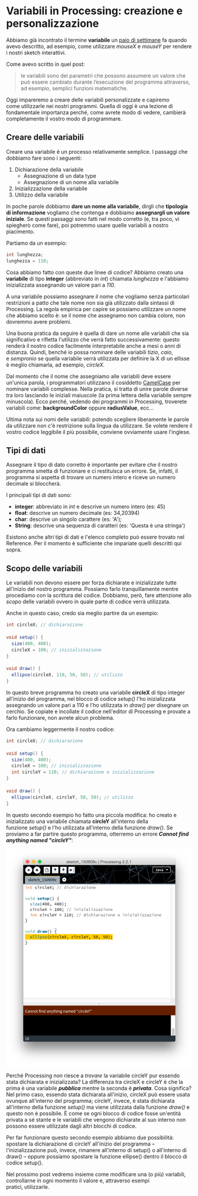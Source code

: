 # Variabili in Processing: creazione e personalizzazione

Abbiamo già incontrato il termine **variabile** un [paio di settimane](https://blog.federicopepe.com/2015/08/variabili-built-in/) fa quando avevo descritto, ad esempio, come utilizzare _mouseX_ e _mouseY_ per rendere i nostri sketch interattivi.

Come avevo scritto in quel post:

> le variabili sono dei parametri che possono assumere un valore che può essere cambiato durante l’esecuzione del programma attraverso, ad esempio, semplici funzioni matematiche.

Oggi impareremo a creare delle variabili personalizzate e capiremo come utilizzarle nei nostri programmi. Quella di oggi è una lezione di fondamentale importanza perché, come avrete modo di vedere, cambierà completamente il vostro modo di programmare.

## Creare delle variabili

Creare una variabile è un processo relativamente semplice. I passaggi che dobbiamo fare sono i seguenti:

1. Dichiarazione della variabile
    - Assegnazione di un data type
    - Assegnazione di un nome alla variabile
2. Inizializzazione della variabile
3. Utilizzo della variabile

In poche parole dobbiamo **dare un nome alla variabile**, dirgli che **tipologia di informazione** vogliamo che contenga e dobbiamo **assegnargli un valore iniziale**. Se questi passaggi sono fatti nel modo corretto (e, tra poco, vi spiegherò come fare), poi potremmo usare quelle variabili a nostro piacimento.

Partiamo da un esempio:

```java
int lunghezza;
lunghezza = 110;
```

Cosa abbiamo fatto con queste due linee di codice? Abbiamo creato una **variabile** di tipo **integer** (abbreviato in _int_) chiamata _lunghezza_ e l'abbiamo inizializzata assegnando un valore pari a _110_.

A una variabile possiamo assegnare il nome che vogliamo senza particolari restrizioni a patto che tale nome non sia già utilizzato dalla sintassi di Processing. La regola empirica per capire se possiamo utilizzare un nome che abbiamo scelto è: se il nome che assegnamo non cambia colore, non dovremmo avere problemi.

Una buona pratica da seguire è quella di dare un nome alle variabili che sia significativo e rifletta l'utilizzo che verrà fatto successivamente: questo renderà il nostro codice facilmente interpretabile anche a mesi o anni di distanza. Quindi, benché io possa nominare delle variabili _tizio_, _caio_, e _sempronio_ se quella variabile verrà utilizzata per definire la X di un ellisse è meglio chiamarla, ad esempio, _circleX._

Dal momento che il nome che assegniamo alle variabili deve essere un'unica parola, i programmatori utilizzano il cosiddetto [CamelCase](https://it.wikipedia.org/wiki/Notazione_a_cammello) per nominare variabili complesse. Nella pratica, si tratta di unire parole diverse tra loro lasciando le iniziali maiuscole (la prima lettera della variabile sempre minuscola). Ecco perché, vedendo dei programmi in Processing, troverete variabili come: **backgroundColor** oppure **radiusValue**, ecc...

Ultima nota sui nomi delle variabili: potendo scegliere liberamente le parole da utilizzare non c'è restrizione sulla lingua da utilizzare. Se volete rendere il vostro codice leggibile il più possibile, conviene ovviamente usare l'inglese.

## Tipi di dati

Assegnare il tipo di dato corretto è importante per evitare che il nostro programma smetta di funzionare e ci restituisca un errore. Se, infatti, il programma si aspetta di trovare un numero intero e riceve un numero decimale si bloccherà.

I principali tipi di dati sono:

- **integer**: abbreviato in _int_ e descrive un numero intero (es: 45)
- **float**: descrive un numero decimale (es: 34,20394)
- **char**: descrive un singolo carattere (es: 'A');
- **String**: descrive una sequenza di caratteri (es: 'Questa è una stringa')

Esistono anche altri tipi di dati e l'elenco completo può essere trovato nel Reference. Per il momento è sufficiente che impariate quelli descritti qui sopra.

## Scopo delle variabili

Le variabili non devono essere per forza dichiarate e inizializzate tutte all'inizio del nostro programma. Possiamo farlo tranquillamente mentre procediamo con la scrittura del codice. Dobbiamo, però, fare attenzione allo _scopo_ delle variabili ovvero in quale parte di codice verrà utilizzata.

Anche in questo caso, credo sia meglio partire da un esempio:

```java
int circleX; // dichiarazione

void setup() {
  size(400, 400);
  circleX = 100; // inizializzazione
}

void draw() {
  ellipse(circleX, 110, 50, 50); // utilizzo
}
```

In questo breve programma ho creato una variabile **circleX** di tipo integer all'inizio del programma, nel blocco di codice _setup()_ l'ho inizializzata assegnando un valore pari a 110 e l'ho utilizzata in _draw()_ per disegnare un cerchio. Se copiate e incollate il codice nell'editor di Processing e provate a farlo funzionare, non avrete alcun problema.

Ora cambiamo leggermente il nostro codice:

```java
int circleX; // dichiarazione

void setup() {
  size(400, 400);
  circleX = 100; // inizializzazione
  int circleY = 110; // dichiarazione e inizializzazione
}

void draw() {
  ellipse(circleX, circleY, 50, 50); // utilizzo
}
```

In questo secondo esempio ho fatto una piccola modifica: ho creato e inizializzato una variabile chiamata **circleY** all'interno della funzione _setup()_ e l'ho utilizzata all'interno della funzione _draw()_. Se proviamo a far partire questo programma, otterremo un errore **_Cannot find anything named "circleY"_**:

![Scopo delle variabili in Processing](/assets/images/Variabili_Processing_Scopo-880x1024.png)

Perché Processing non riesce a _trovare_ la variabile circleY pur essendo stata dichiarata e inizializzata? La differenza tra circleX e circleY è che la prima è una variabile **_pubblica_** mentre la seconda è **_privata_**. Cosa significa? Nel primo caso, essendo stata dichiarata all'inizio, circleX può essere usata ovunque all'interno del programma; circleY, invece, è stata dichiarata all'interno della funzione _setup()_ ma viene utilizzata dalla funzione _draw()_ e questo non è possibile. È come se ogni blocco di codice fosse un'entità privata a sé stante e le variabili che vengono dichiarate al suo interno non possono essere utilizzate dagli altri blocchi di codice.

Per far funzionare questo secondo esempio abbiamo due possibilità: spostare la dichiarazione di circleY all'inizio del programma – l'inizializzazione può, invece, rimanere all'interno di setup() o all'interno di draw() – oppure possiamo spostare la funzione ellipse() dentro il blocco di codice setup().

Nel prossimo post vedremo insieme come modificare una (o più) variabili, controllarne in ogni momento il valore e, attraverso esempi pratici, utilizzarle.
